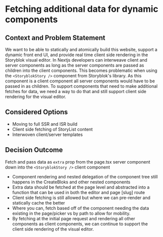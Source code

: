 # Fetching additional data for dynamic components

## Context and Problem Statement

We want to be able to statically and atomically build this website, support a dynamic front end UI, and provide real time client side rendering in the Storyblok visual editor. In Nextjs
developers can interweave client and server components as long as the server components are passed as children into the client components. This becomes problematic when using the
`<StoryblokStory />` component from Storyblok's library. As this component is a client component all server components would have to be passed in as children. To support components that
need to make additional fetches for data, we need a way to do that and still support client side rendering for the visual editor.

## Considered Options

* Moving to full SSR and ISR build
* Client side fetching of StoryList content
* Interwoven client/server templates

## Decision Outcome

Fetch and pass data as `extra` prop from the page.tsx server component down into the `<StoryblokStory />` client component

* Component rendering and nested delegation of the component tree still happens in the CreateBloks and other nested components
* Extra data should be fetched at the page level and abstracted into a function that can be used in both the editor and page [slug] route
* Client side fetching is still allowed but where we can pre-render and statically cache the better
* Where you can, fetch based off of the component needing the data existing in the page/picker vs by path to allow for mobility.
* By fetching at the initial page request and rendering all other components as client components, we can continue to support the client side rendering of the visual editor.
